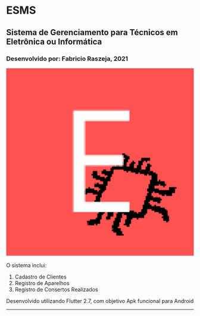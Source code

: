 # ESMS
## Sistema de Gerenciamento para Técnicos em Eletrônica ou Informática
### Desenvolvido por: Fabricio Raszeja, 2021

![Logo ESMS](android/app/src/main/ic_launcher-playstore.png)

O sistema inclui:
1. Cadastro de Clientes
2. Registro de Aparelhos
3. Registro de Consertos Realizados

Desenvolvido utilizando Flutter 2.7, com objetivo Apk funcional para Android

----------------------------------------------------------------------------